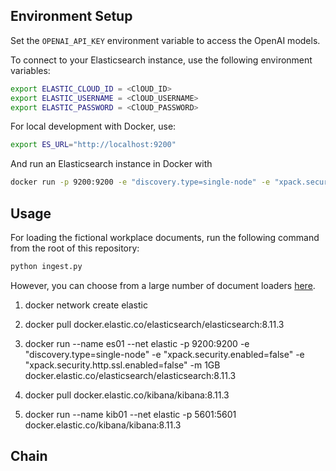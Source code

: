 
## Environment Setup

Set the `OPENAI_API_KEY` environment variable to access the OpenAI models.

To connect to your Elasticsearch instance, use the following environment variables:

```bash
export ELASTIC_CLOUD_ID = <ClOUD_ID>
export ELASTIC_USERNAME = <ClOUD_USERNAME>
export ELASTIC_PASSWORD = <ClOUD_PASSWORD>
```
For local development with Docker, use:

```bash
export ES_URL="http://localhost:9200"
```

And run an Elasticsearch instance in Docker with
```bash
docker run -p 9200:9200 -e "discovery.type=single-node" -e "xpack.security.enabled=false" -e "xpack.security.http.ssl.enabled=false" docker.elastic.co/elasticsearch/elasticsearch:8.9.0
```

## Usage

For loading the fictional workplace documents, run the following command from the root of this repository:

```bash
python ingest.py
```

However, you can choose from a large number of document loaders [here](https://python.langchain.com/docs/integrations/document_loaders).  

1. docker network create elastic

2. docker pull docker.elastic.co/elasticsearch/elasticsearch:8.11.3

3. docker run --name es01 --net elastic -p 9200:9200 -e "discovery.type=single-node" -e "xpack.security.enabled=false" -e "xpack.security.http.ssl.enabled=false" -m 1GB docker.elastic.co/elasticsearch/elasticsearch:8.11.3

4. docker pull docker.elastic.co/kibana/kibana:8.11.3

5. docker run --name kib01 --net elastic -p 5601:5601 docker.elastic.co/kibana/kibana:8.11.3

## Chain
